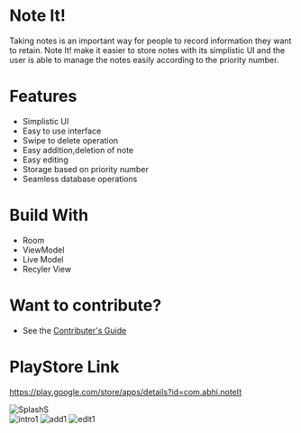 # Note It!
Taking notes is an important way for people to record information they want to retain. 
Note It! make it easier to store notes with its simplistic UI and the user is able to manage the notes easily according to the priority number.

# Features
* Simplistic UI
* Easy to use interface
* Swipe to delete operation
* Easy addition,deletion of note
* Easy editing
* Storage based on priority number
* Seamless database operations

# Build With
* Room
* ViewModel
* Live Model  
* Recyler View

# Want to contribute?
* See the [Contributer's Guide](https://github.com/abhinav78910/Note_It/blob/master/Contributing.md)

# PlayStore Link
https://play.google.com/store/apps/details?id=com.abhi.noteIt

![SplashS](https://user-images.githubusercontent.com/51455561/80761992-425d9180-8b59-11ea-912b-41816e3149bf.jpg)     
![intro1](https://user-images.githubusercontent.com/51455561/80761988-41c4fb00-8b59-11ea-8b6c-c95eb44e48e6.jpg)
![add1](https://user-images.githubusercontent.com/51455561/80761978-3f62a100-8b59-11ea-94dd-42f7ef8c6f4d.jpg)
![edit1](https://user-images.githubusercontent.com/51455561/80761983-4093ce00-8b59-11ea-864d-3105ddf804d5.jpg)

